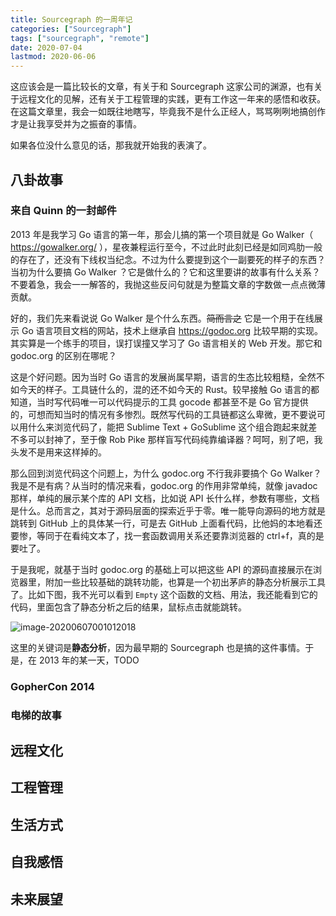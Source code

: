 ```yaml
---
title: Sourcegraph 的一周年记
categories: ["Sourcegraph"]
tags: ["sourcegraph", "remote"]
date: 2020-07-04
lastmod: 2020-06-06
---
```


这应该会是一篇比较长的文章，有关于和 Sourcegraph 这家公司的渊源，也有关于远程文化的见解，还有关于工程管理的实践，更有工作这一年来的感悟和收获。在这篇文章里，我会一如既往地瞎写，毕竟我不是什么正经人，骂骂咧咧地搞创作才是让我享受并为之振奋的事情。



如果各位没什么意见的话，那我就开始我的表演了。



## 八卦故事

### 来自 Quinn 的一封邮件

2013 年是我学习 Go 语言的第一年，那会儿搞的第一个项目就是 Go Walker（ https://gowalker.org/ ），星夜兼程运行至今，不过此时此刻已经是如同鸡肋一般的存在了，还没有下线权当纪念。不过为什么要提到这个一副要死的样子的东西？当初为什么要搞 Go Walker ？它是做什么的？它和这里要讲的故事有什么关系？不要着急，我会一一解答的，我抛这些反问句就是为整篇文章的字数做一点点微薄贡献。

好的，我们先来看说说 Go Walker 是个什么东西。~~简而言之~~ 它是一个用于在线展示 Go 语言项目文档的网站，技术上继承自 https://godoc.org 比较早期的实现。其实算是一个练手的项目，误打误撞又学习了 Go 语言相关的 Web 开发。那它和 godoc.org 的区别在哪呢？

这是个好问题。因为当时 Go 语言的发展尚属早期，语言的生态比较粗糙，全然不如今天的样子。工具链什么的，混的还不如今天的 Rust。较早接触 Go 语言的都知道，当时写代码唯一可以代码提示的工具 gocode 都甚至不是 Go 官方提供的，可想而知当时的情况有多惨烈。既然写代码的工具链都这么卑微，更不要说可以用什么来浏览代码了，能把 Sublime Text + GoSublime 这个组合跑起来就差不多可以封神了，至于像 Rob Pike 那样盲写代码纯靠编译器？呵呵，别了吧，我头发不是用来这样掉的。

那么回到浏览代码这个问题上，为什么 godoc.org 不行我非要搞个 Go Walker？我是不是有病？从当时的情况来看，godoc.org 的作用非常单纯，就像 javadoc 那样，单纯的展示某个库的 API 文档，比如说 API 长什么样，参数有哪些，文档是什么。总而言之，其对于源码层面的探索近乎于零。唯一能导向源码的地方就是跳转到 GitHub 上的具体某一行，可是去 GitHub 上面看代码，比他妈的本地看还要惨，等同于在看纯文本了，找一套函数调用关系还要靠浏览器的 ctrl+f，真的是要吐了。

于是我呢，就基于当时 godoc.org 的基础上可以把这些 API 的源码直接展示在浏览器里，附加一些比较基础的跳转功能，也算是一个初出茅庐的静态分析展示工具了。比如下图，我不光可以看到 `Empty` 这个函数的文档、用法，我还能看到它的代码，里面包含了静态分析之后的结果，鼠标点击就能跳转。

![image-20200607001012018](/img/200701/image-20200607001012018.png)

这里的关键词是**静态分析**，因为最早期的 Sourcegraph 也是搞的这件事情。于是，在 2013 年的某一天，TODO

### GopherCon 2014

### 电梯的故事

## 远程文化



## 工程管理



## 生活方式



## 自我感悟



## 未来展望



